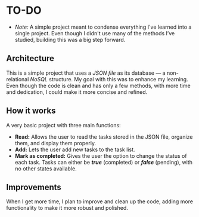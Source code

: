 # TO-DO

* _Note:_ A simple project meant to condense everything I've learned into a single project. Even though I didn't use many of the methods I’ve studied, building this was a big step forward.

## Architecture

This is a simple project that uses a _JSON file_ as its database — a non-relational _NoSQL_ structure. My goal with this was to enhance my learning. Even though the code is clean and has only a few methods, with more time and dedication, I could make it more concise and refined.

## How it works

A very basic project with three main functions:

* **Read:** Allows the user to read the tasks stored in the JSON file, organize them, and display them properly.
* **Add:** Lets the user add new tasks to the task list.
* **Mark as completed:** Gives the user the option to change the status of each task. Tasks can either be **_true_** (completed) or **_false_** (pending), with no other states available.

## Improvements

When I get more time, I plan to improve and clean up the code, adding more functionality to make it more robust and polished.

